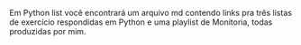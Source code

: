 Em Python list você encontrará um arquivo md contendo links pra três listas de exercício respondidas em Python e uma playlist de Monitoria, todas produzidas por mim. 
